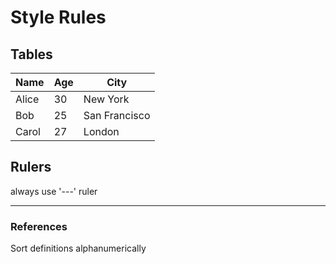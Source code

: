 # Style Rules

## Tables

| Name  | Age | City          |
| ----- | --- | ------------- |
| Alice | 30  | New York      |
| Bob   | 25  | San Francisco |
| Carol | 27  | London        |

## Rulers

always use '---' ruler

---

### References

Sort definitions alphanumerically
